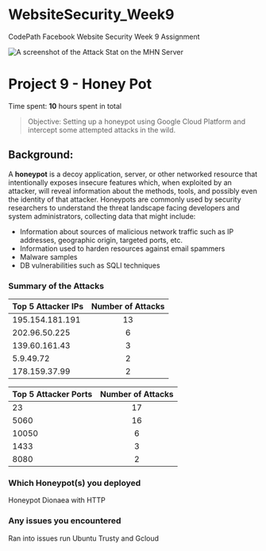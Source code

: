 # WebsiteSecurity_Week9
CodePath Facebook Website Security Week 9 Assignment

![A screenshot of the Attack Stat on the MHN Server](https://media.giphy.com/media/26u4hGloP8p0CXp7y/giphy.gif)

# Project 9 - Honey Pot

Time spent: **10** hours spent in total

> Objective: Setting up a honeypot using Google Cloud Platform and intercept some attempted attacks in the wild.

## Background: 
A **honeypot** is a decoy application, server, or other networked resource that intentionally exposes insecure features which, when exploited by an attacker, will reveal information about the methods, tools, and possibly even the identity of that attacker. Honeypots are commonly used by security researchers to understand the threat landscape facing developers and system administrators, collecting data that might include:

* Information about sources of malicious network traffic such as IP addresses, geographic origin, targeted ports, etc.
* Information used to harden resources against email spammers
* Malware samples
* DB vulnerabilities such as SQLI techniques

### Summary of the Attacks

| Top 5 Attacker IPs        | Number of Attacks          |
| ------------- |:-------------:|
| 195.154.181.191      | 13 |
| 202.96.50.225      | 6      |
| 139.60.161.43 | 3      |
| 5.9.49.72 | 2      |
| 178.159.37.99 | 2      |


| Top 5 Attacker Ports        | Number of Attacks          |
| ------------- |:-------------:|
| 23      | 17 |
| 5060      | 16      |
| 10050 | 6      |
| 1433 | 3      |
| 8080 | 2      |

### Which Honeypot(s) you deployed
Honeypot Dionaea with HTTP

### Any issues you encountered
Ran into issues run Ubuntu Trusty and Gcloud

